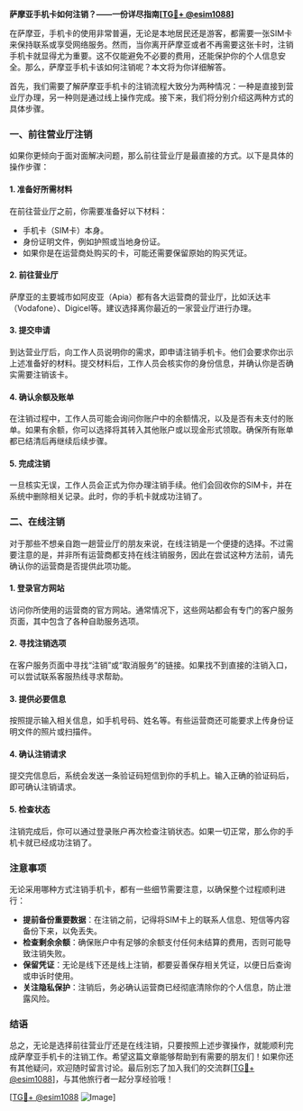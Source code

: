 **萨摩亚手机卡如何注销？——一份详尽指南[[TG💪+ @esim1088](https://t.me/s/esim1088)]**

在萨摩亚，手机卡的使用非常普遍，无论是本地居民还是游客，都需要一张SIM卡来保持联系或享受网络服务。然而，当你离开萨摩亚或者不再需要这张卡时，注销手机卡就显得尤为重要。这不仅能避免不必要的费用，还能保护你的个人信息安全。那么，萨摩亚手机卡该如何注销呢？本文将为你详细解答。

首先，我们需要了解萨摩亚手机卡的注销流程大致分为两种情况：一种是直接到营业厅办理，另一种则是通过线上操作完成。接下来，我们将分别介绍这两种方式的具体步骤。

### 一、前往营业厅注销

如果你更倾向于面对面解决问题，那么前往营业厅是最直接的方式。以下是具体的操作步骤：

#### 1. 准备好所需材料
在前往营业厅之前，你需要准备好以下材料：
- 手机卡（SIM卡）本身。
- 身份证明文件，例如护照或当地身份证。
- 如果你是在运营商处购买的卡，可能还需要保留原始的购买凭证。

#### 2. 前往营业厅
萨摩亚的主要城市如阿皮亚（Apia）都有各大运营商的营业厅，比如沃达丰（Vodafone）、Digicel等。建议选择离你最近的一家营业厅进行办理。

#### 3. 提交申请
到达营业厅后，向工作人员说明你的需求，即申请注销手机卡。他们会要求你出示上述准备好的材料。提交材料后，工作人员会核实你的身份信息，并确认你是否确实需要注销该卡。

#### 4. 确认余额及账单
在注销过程中，工作人员可能会询问你账户中的余额情况，以及是否有未支付的账单。如果有余额，你可以选择将其转入其他账户或以现金形式领取。确保所有账单都已结清后再继续后续步骤。

#### 5. 完成注销
一旦核实无误，工作人员会正式为你办理注销手续。他们会回收你的SIM卡，并在系统中删除相关记录。此时，你的手机卡就成功注销了。

### 二、在线注销

对于那些不想亲自跑一趟营业厅的朋友来说，在线注销是一个便捷的选择。不过需要注意的是，并非所有运营商都支持在线注销服务，因此在尝试这种方法前，请先确认你的运营商是否提供此项功能。

#### 1. 登录官方网站
访问你所使用的运营商的官方网站。通常情况下，这些网站都会有专门的客户服务页面，其中包含了各种自助服务选项。

#### 2. 寻找注销选项
在客户服务页面中寻找“注销”或“取消服务”的链接。如果找不到直接的注销入口，可以尝试联系客服热线寻求帮助。

#### 3. 提供必要信息
按照提示输入相关信息，如手机号码、姓名等。有些运营商还可能要求上传身份证明文件的照片或扫描件。

#### 4. 确认注销请求
提交完信息后，系统会发送一条验证码短信到你的手机上。输入正确的验证码后，即可确认注销请求。

#### 5. 检查状态
注销完成后，你可以通过登录账户再次检查注销状态。如果一切正常，那么你的手机卡就已经成功注销了。

### 注意事项

无论采用哪种方式注销手机卡，都有一些细节需要注意，以确保整个过程顺利进行：

- **提前备份重要数据**：在注销之前，记得将SIM卡上的联系人信息、短信等内容备份下来，以免丢失。
- **检查剩余余额**：确保账户中有足够的余额支付任何未结算的费用，否则可能导致注销失败。
- **保留凭证**：无论是线下还是线上注销，都要妥善保存相关凭证，以便日后查询或申诉时使用。
- **关注隐私保护**：注销后，务必确认运营商已经彻底清除你的个人信息，防止泄露风险。

### 结语

总之，无论是选择前往营业厅还是在线注销，只要按照上述步骤操作，就能顺利完成萨摩亚手机卡的注销工作。希望这篇文章能够帮助到有需要的朋友们！如果你还有其他疑问，欢迎随时留言讨论。最后别忘了加入我们的交流群[[TG💪+ @esim1088](https://t.me/s/esim1088)]，与其他旅行者一起分享经验哦！

[[TG💪+ @esim1088](https://t.me/s/esim1088) ![Image](https://i.postimg.cc/4NQfJmqS/Snipaste-2025-05-13-00-14-12.png)]